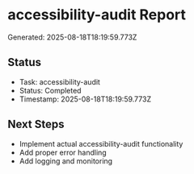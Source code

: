 # accessibility-audit Report

Generated: 2025-08-18T18:19:59.773Z

## Status
- Task: accessibility-audit
- Status: Completed
- Timestamp: 2025-08-18T18:19:59.773Z

## Next Steps
- Implement actual accessibility-audit functionality
- Add proper error handling
- Add logging and monitoring
